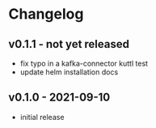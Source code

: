 # Changelog

## v0.1.1 - not yet released
* fix typo in a kafka-connector kuttl test
* update helm installation docs

## v0.1.0 - 2021-09-10
* initial release
